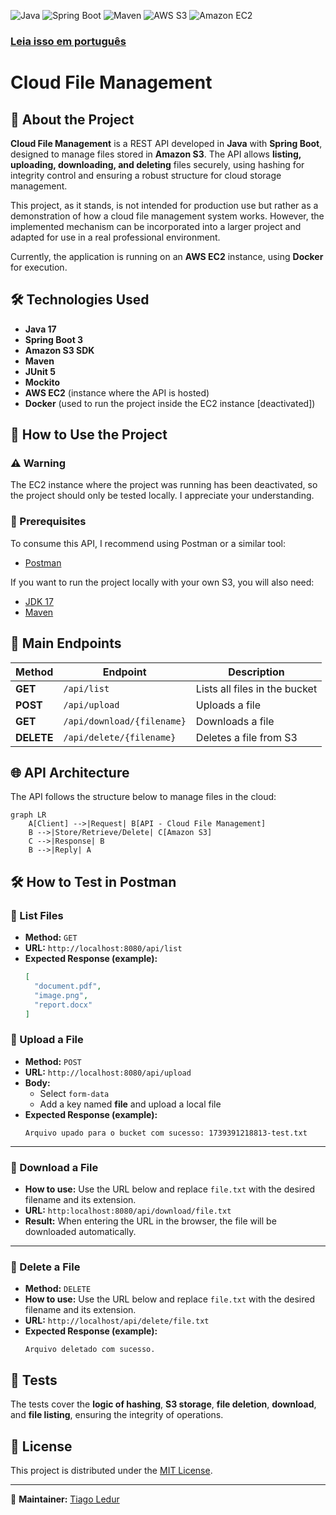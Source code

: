 ![Java](https://img.shields.io/badge/Java-17-orange?logo=java&logoColor=white)
![Spring Boot](https://img.shields.io/badge/Spring%20Boot-green?logo=springboot&logoColor=white)
![Maven](https://img.shields.io/badge/Maven-C71A36?logo=apachemaven&logoColor=white)
![AWS S3](https://img.shields.io/badge/AWS%20S3-Storage-orange?logo=amazons3&logoColor=white)
![Amazon EC2](https://img.shields.io/badge/Amazon%20EC2-Cloud-orange?logo=amazonaws&logoColor=white)

### [Leia isso em português](README.md)

# Cloud File Management

## 📌 About the Project

**Cloud File Management** is a REST API developed in **Java** with **Spring Boot**, designed to manage files stored in **Amazon S3**. The API allows **listing, uploading, downloading, and deleting** files securely, using hashing for integrity control and ensuring a robust structure for cloud storage management.

This project, as it stands, is not intended for production use but rather as a demonstration of how a cloud file management system works. However, the implemented mechanism can be incorporated into a larger project and adapted for use in a real professional environment.

Currently, the application is running on an **AWS EC2** instance, using **Docker** for execution.

## 🛠️ Technologies Used

- **Java 17**
- **Spring Boot 3**
- **Amazon S3 SDK**
- **Maven**
- **JUnit 5**
- **Mockito**
- **AWS EC2** (instance where the API is hosted)
- **Docker** (used to run the project inside the EC2 instance [deactivated])

## 🚀 How to Use the Project

### ⚠ Warning
The EC2 instance where the project was running has been deactivated, so the project should only be tested locally. I appreciate your understanding.

### 🔧 Prerequisites

To consume this API, I recommend using Postman or a similar tool:

- [Postman](https://www.postman.com/download)

If you want to run the project locally with your own S3, you will also need:

- [JDK 17](https://www.oracle.com/java/technologies/javase/jdk17-archive-downloads.html)
- [Maven](https://maven.apache.org/)

## 📌 Main Endpoints

| Method  | Endpoint          | Description                     |
|---------|------------------|--------------------------------|
| **GET**  | `/api/list`     | Lists all files in the bucket |
| **POST** | `/api/upload`   | Uploads a file |
| **GET**  | `/api/download/{filename}` | Downloads a file |
| **DELETE** | `/api/delete/{filename}` | Deletes a file from S3 |

## 🌐 API Architecture

The API follows the structure below to manage files in the cloud:

```mermaid
graph LR
    A[Client] -->|Request| B[API - Cloud File Management]
    B -->|Store/Retrieve/Delete| C[Amazon S3]
    C -->|Response| B
    B -->|Reply| A
```

## 🛠️ How to Test in Postman

### 🔹 List Files
- **Method:** `GET`
- **URL:** `http://localhost:8080/api/list`
- **Expected Response (example):**
  ```json
  [
    "document.pdf",
    "image.png",
    "report.docx"
  ]
  ```

### 🔹 Upload a File
- **Method:** `POST`
- **URL:** `http://localhost:8080/api/upload`
- **Body:**
  - Select `form-data`
  - Add a key named **file** and upload a local file
- **Expected Response (example):**
  ```
  Arquivo upado para o bucket com sucesso: 1739391218813-test.txt
  ```
---
### 🔹 Download a File
- **How to use:** Use the URL below and replace `file.txt` with the desired filename and its extension.
- **URL:** `http:localhost:8080/api/download/file.txt`
- **Result:** When entering the URL in the browser, the file will be downloaded automatically.
---
### 🔹 Delete a File
- **Method:** `DELETE`
- **How to use:** Use the URL below and replace `file.txt` with the desired filename and its extension.
- **URL:** `http://localhost/api/delete/file.txt`
- **Expected Response (example):**
  ```
  Arquivo deletado com sucesso.
  ```

## 🧪 Tests  
The tests cover the **logic of hashing**, **S3 storage**, **file deletion**, **download**, and **file listing**, ensuring the integrity of operations.

## 📜 License

This project is distributed under the [MIT License](https://opensource.org/licenses/MIT).

---
📌 **Maintainer:** [Tiago Ledur](https://github.com/TiagoLedur)
